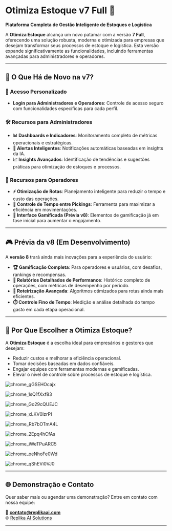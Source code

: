 # Otimiza Estoque v7 Full 🚀  

**Plataforma Completa de Gestão Inteligente de Estoques e Logística**  

A **Otimiza Estoque** alcança um novo patamar com a versão **7 Full**, oferecendo uma solução robusta, moderna e otimizada para empresas que desejam transformar seus processos de estoque e logística. Esta versão expande significativamente as funcionalidades, incluindo ferramentas avançadas para administradores e operadores.  

---

## 🌟 O Que Há de Novo na v7?  

### 🔐 Acesso Personalizado  
- **Login para Administradores e Operadores**: Controle de acesso seguro com funcionalidades específicas para cada perfil.  

### 🛠️ Recursos para Administradores  
- **📊 Dashboards e Indicadores**: Monitoramento completo de métricas operacionais e estratégicas.  
- **🔔 Alertas Inteligentes**: Notificações automáticas baseadas em insights da IA.  
- **📈 Insights Avançados**: Identificação de tendências e sugestões práticas para otimização de estoques e processos.  

### 🚚 Recursos para Operadores  
- **⚡ Otimização de Rotas**: Planejamento inteligente para reduzir o tempo e custo das operações.  
- **📍 Controle de Tempo entre Pickings**: Ferramenta para maximizar a eficiência em movimentações.  
- **💬 Interface Gamificada (Prévia v8)**: Elementos de gamificação já em fase inicial para aumentar o engajamento.  

---

## 🎮 Prévia da v8 (Em Desenvolvimento)  
A **versão 8** trará ainda mais inovações para a experiência do usuário:  
- **🏆 Gamificação Completa**: Para operadores e usuários, com desafios, rankings e recompensas.  
- **📜 Relatórios Detalhados de Performance**: Histórico completo de operações, com métricas de desempenho por período.  
- **🚀 Roteirização Avançada**: Algoritmos otimizados para rotas ainda mais eficientes.  
- **⏱️ Controle Fino de Tempo**: Medição e análise detalhada do tempo gasto em cada etapa operacional.  

---

## 🎯 Por Que Escolher a Otimiza Estoque?  
A **Otimiza Estoque** é a escolha ideal para empresários e gestores que desejam:  
- Reduzir custos e melhorar a eficiência operacional.  
- Tomar decisões baseadas em dados confiáveis.  
- Engajar equipes com ferramentas modernas e gamificadas.  
- Elevar o nível de controle sobre processos de estoque e logística.  


![chrome_gGSEHOcajx](https://github.com/user-attachments/assets/8d84e5f1-e630-4de7-9362-e7554d549fde)

![chrome_1sQ1fXxf83](https://github.com/user-attachments/assets/53ab8d89-b093-4356-9bd5-e05ae9dd34b7)

![chrome_Go29cQUEJC](https://github.com/user-attachments/assets/fa1786cb-381b-4333-961d-b121b4395dbe)

![chrome_xLKV0IzrPI](https://github.com/user-attachments/assets/0883c0b7-815e-40c4-ba58-3cabf54353b0)

![chrome_Rb7bOTmA4L](https://github.com/user-attachments/assets/af849949-3155-4ec8-ac88-5bdc48953840)

![chrome_2Epq4hCfAs](https://github.com/user-attachments/assets/fc0dbdd0-e2c6-471f-b320-59d6e3d8ab92)

![chrome_iWeTPuARC5](https://github.com/user-attachments/assets/92094015-6f1c-4dd0-8c46-a2e0286c85d5)

![chrome_oeNhoFe0Wd](https://github.com/user-attachments/assets/909fb8bb-d128-40d3-b478-4e4d9c187e43)

![chrome_qShEVi0VJ0](https://github.com/user-attachments/assets/8bf6302f-9e8b-4ba1-ad93-cb8d231ec54e)

---

## 🌐 Demonstração e Contato  
Quer saber mais ou agendar uma demonstração? Entre em contato com nossa equipe:  

📧 **contato@replikaai.com**  
🌐 [Replika AI Solutions](https://www.replikaaisolutions.com)  

---


